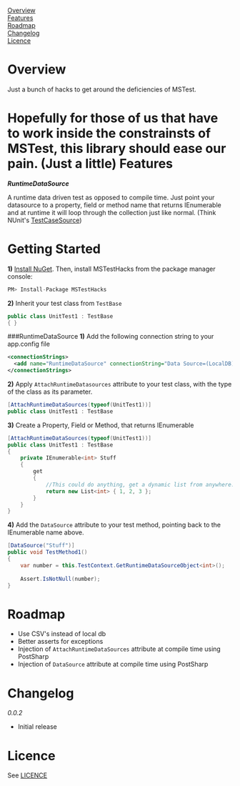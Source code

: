[Overview](https://github.com/Thwaitesy/MSTestHacks#overview)   
[Features](https://github.com/Thwaitesy/MSTestHacks#features)   
[Roadmap](https://github.com/Thwaitesy/MSTestHacks#roadmap)      
[Changelog](https://github.com/Thwaitesy/MSTestHacks#changelog)    
[Licence](https://github.com/Thwaitesy/MSTestHacks#licence)

Overview
==========================================================================
Just a bunch of hacks to get around the deficiencies of MSTest. 

Hopefully for those of us that have to work inside the constrainsts of MSTest, this library should ease our pain. (Just a little) 
Features
==========================================================================
***RuntimeDataSource***

A runtime data driven test as opposed to compile time. Just point your datasource to a property, field or method name that returns IEnumerable<T> and at runtime it will loop through the collection just like normal. (Think NUnit's [TestCaseSource](http://nunit.org/index.php?p=testCaseSource&r=2.5))

Getting Started
==========================================================================
**1)** [Install NuGet](http://docs.nuget.org/docs/start-here/installing-nuget). Then, install MSTestHacks from the package manager console:
```csharp
PM> Install-Package MSTestHacks
``` 

**2)** Inherit your test class from `TestBase`
```csharp
public class UnitTest1 : TestBase
{ }
```

###RuntimeDataSource
**1)** Add the following connection string to your app.config file
```xml
<connectionStrings>
  <add name="RuntimeDataSource" connectionString="Data Source=(LocalDB)\v11.0;AttachDbFilename=|DataDirectory|\RuntimeDataSource\RuntimeDataSource.mdf;Integrated Security=True;Connect Timeout=30" providerName="System.Data.SqlClient" />
</connectionStrings>
```

**2)** Apply `AttachRuntimeDatasources` attribute to your test class, with the type of the class as its parameter. 
```csharp
[AttachRuntimeDataSources(typeof(UnitTest1))]
public class UnitTest1 : TestBase
```

**3)** Create a Property, Field or Method, that returns IEnumerable<T>
```csharp
[AttachRuntimeDataSources(typeof(UnitTest1))]
public class UnitTest1 : TestBase
{
    private IEnumerable<int> Stuff
    {
        get
        {
            //This could do anything, get a dynamic list from anywhere....
            return new List<int> { 1, 2, 3 };
        }
    }
}
```

**4)** Add the `DataSource` attribute to your test method, pointing back to the IEnumerable<T> name above.
```csharp
[DataSource("Stuff")]
public void TestMethod1()
{
    var number = this.TestContext.GetRuntimeDataSourceObject<int>();
    
    Assert.IsNotNull(number);
}
```

Roadmap
==========================================================================
* Use CSV's instead of local db
* Better asserts for exceptions
* Injection of `AttachRuntimeDataSources` attribute at compile time using PostSharp
* Injection of `DataSource` attribute at compile time using PostSharp

Changelog
==========================================================================
*0.0.2*
- Initial release

Licence
==========================================================================
See [LICENCE](https://github.com/Thwaitesy/MSTestHacks/blob/master/LICENCE)
